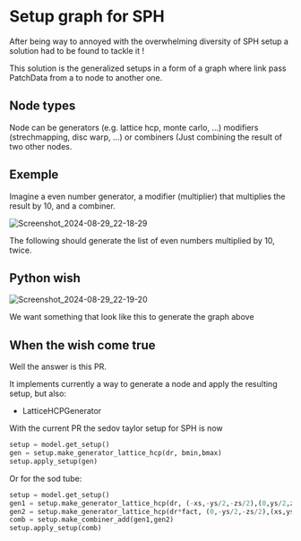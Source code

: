 # Setup graph for SPH


After being way to annoyed with the overwhelming diversity of SPH setup a solution had to be found to tackle it !

This solution is the generalized setups in a form of a graph where link pass PatchData from a to node to another one.

## Node types

Node can be generators (e.g. lattice hcp, monte carlo, ...) modifiers (strechmapping, disc warp, ...) or combiners (Just combining the result of two other nodes.

## Exemple

Imagine a even number generator, a modifier (multiplier) that multiplies the result by 10, and a combiner.

![Screenshot_2024-08-29_22-18-29](https://github.com/user-attachments/assets/194d81a1-94d9-4fed-a2ee-36fe65c96ed4)

The following should generate the list of even numbers multiplied by 10, twice.

## Python wish

![Screenshot_2024-08-29_22-19-20](https://github.com/user-attachments/assets/3f68adc0-b8d5-4d5f-a632-c245ed1568f1)

We want something that look like this to generate the graph above

## When the wish come true

Well the answer is this PR.

It implements currently a way to generate a node and apply the resulting setup, but also:
- LatticeHCPGenerator

With the current PR the sedov taylor setup for SPH is now
```py
setup = model.get_setup()
gen = setup.make_generator_lattice_hcp(dr, bmin,bmax)
setup.apply_setup(gen)
```
Or for the sod tube:
```py
setup = model.get_setup()
gen1 = setup.make_generator_lattice_hcp(dr, (-xs,-ys/2,-zs/2),(0,ys/2,zs/2))
gen2 = setup.make_generator_lattice_hcp(dr*fact, (0,-ys/2,-zs/2),(xs,ys/2,zs/2))
comb = setup.make_combiner_add(gen1,gen2)
setup.apply_setup(comb)
```
